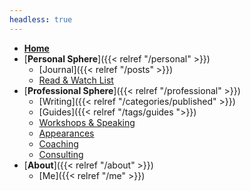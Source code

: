 ```yaml
---
headless: true
---
```

- [**Home**](/)
- [**Personal Sphere**]({{< relref "/personal" >}})
  - [Journal]({{< relref "/posts" >}})
  - [Read & Watch List](/media)
- [**Professional Sphere**]({{< relref "/professional" >}})
  - [Writing]({{< relref "/categories/published" >}})
  - [Guides]({{< relref "/tags/guides ">}})
  - [Workshops & Speaking](/workshops)
  - [Appearances](/appearances)
  - [Coaching](/niceweather)
  - [Consulting](/consulting)
- [**About**]({{< relref "/about" >}})
  - [Me]({{< relref "/me" >}})


<!-- - [Table of Contents]({{< relref "/docs/example/table-of-contents" >}})
  - [With ToC]({{< relref "/docs/example/table-of-contents/with-toc" >}})
  - [Without ToC]({{< relref "/docs/example/table-of-contents/without-toc" >}})
- [Collapsed]({{< relref "/docs/example/collapsed" >}})
  - [3rd]({{< relref "/docs/example/collapsed/3rd-level" >}})
    - [4th]({{< relref "/docs/example/collapsed/3rd-level/4th-level" >}}) -->
